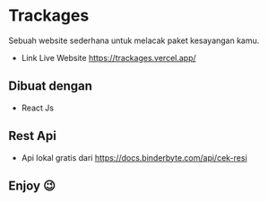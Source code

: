 # Trackages
Sebuah website sederhana untuk melacak paket kesayangan kamu.
* Link Live Website https://trackages.vercel.app/
## Dibuat dengan 
* React Js
## Rest Api 
* Api lokal gratis dari https://docs.binderbyte.com/api/cek-resi
## Enjoy 😉
